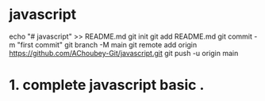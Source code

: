 # javascript
 echo "# javascript" >> README.md
 git init
 git add README.md
 git commit -m "first commit"
 git branch -M main
 git remote add origin https://github.com/AChoubey-Git/javascript.git
 git push -u origin main

# 1. complete javascript basic .
